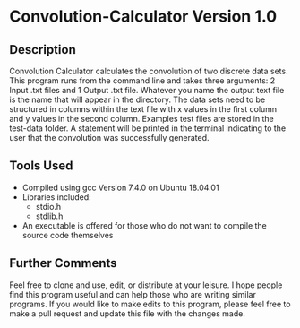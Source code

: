 # Convolution-Calculator Version 1.0

## Description 
Convolution Calculator calculates the convolution of two discrete data sets. 
This program runs from the command line and takes three arguments: 2 Input .txt files
and 1 Output .txt file. Whatever you name the output text file is the name that will 
appear in the directory. The data sets need to be structured in columns within the text
file with x values in the first column and y values in the second column. Examples test files
are stored in the test-data folder. A statement will be printed in the terminal indicating to
the user that the convolution was successfully generated.

## Tools Used
  * Compiled using gcc Version 7.4.0 on Ubuntu 18.04.01
  * Libraries included:
    * stdio.h
    * stdlib.h
  * An executable is offered for those who do not want to compile the source code themselves

## Further Comments
Feel free to clone and use, edit, or distribute at your leisure. I hope people find this program
useful and can help those who are writing similar programs. If you would like to make edits to this
program, please feel free to make a pull request and update this file with the changes made.
